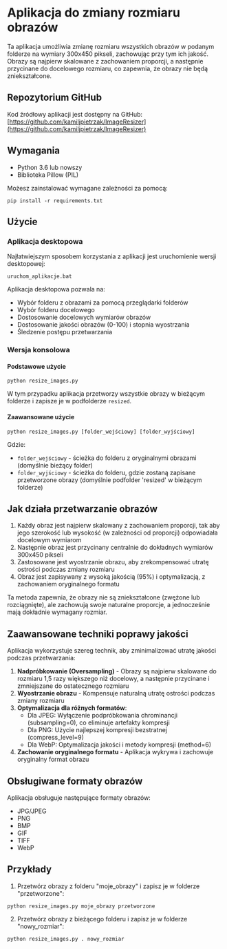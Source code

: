 # Aplikacja do zmiany rozmiaru obrazów

Ta aplikacja umożliwia zmianę rozmiaru wszystkich obrazów w podanym folderze na wymiary 300x450 pikseli, zachowując przy tym ich jakość. Obrazy są najpierw skalowane z zachowaniem proporcji, a następnie przycinane do docelowego rozmiaru, co zapewnia, że obrazy nie będą zniekształcone.

## Repozytorium GitHub

Kod źródłowy aplikacji jest dostępny na GitHub:
[https://github.com/kamiljpietrzak/ImageResizer](https://github.com/kamiljpietrzak/ImageResizer)

## Wymagania

- Python 3.6 lub nowszy
- Biblioteka Pillow (PIL)

Możesz zainstalować wymagane zależności za pomocą:

```
pip install -r requirements.txt
```

## Użycie

### Aplikacja desktopowa

Najłatwiejszym sposobem korzystania z aplikacji jest uruchomienie wersji desktopowej:

```
uruchom_aplikacje.bat
```

Aplikacja desktopowa pozwala na:
- Wybór folderu z obrazami za pomocą przeglądarki folderów
- Wybór folderu docelowego
- Dostosowanie docelowych wymiarów obrazów
- Dostosowanie jakości obrazów (0-100) i stopnia wyostrzania
- Śledzenie postępu przetwarzania

### Wersja konsolowa

#### Podstawowe użycie

```
python resize_images.py
```

W tym przypadku aplikacja przetworzy wszystkie obrazy w bieżącym folderze i zapisze je w podfolderze `resized`.

#### Zaawansowane użycie

```
python resize_images.py [folder_wejściowy] [folder_wyjściowy]
```

Gdzie:
- `folder_wejściowy` - ścieżka do folderu z oryginalnymi obrazami (domyślnie bieżący folder)
- `folder_wyjściowy` - ścieżka do folderu, gdzie zostaną zapisane przetworzone obrazy (domyślnie podfolder 'resized' w bieżącym folderze)

## Jak działa przetwarzanie obrazów

1. Każdy obraz jest najpierw skalowany z zachowaniem proporcji, tak aby jego szerokość lub wysokość (w zależności od proporcji) odpowiadała docelowym wymiarom
2. Następnie obraz jest przycinany centralnie do dokładnych wymiarów 300x450 pikseli
3. Zastosowane jest wyostrzanie obrazu, aby zrekompensować utratę ostrości podczas zmiany rozmiaru
4. Obraz jest zapisywany z wysoką jakością (95%) i optymalizacją, z zachowaniem oryginalnego formatu

Ta metoda zapewnia, że obrazy nie są zniekształcone (zwężone lub rozciągnięte), ale zachowują swoje naturalne proporcje, a jednocześnie mają dokładnie wymagany rozmiar.

## Zaawansowane techniki poprawy jakości

Aplikacja wykorzystuje szereg technik, aby zminimalizować utratę jakości podczas przetwarzania:

1. **Nadpróbkowanie (Oversampling)** - Obrazy są najpierw skalowane do rozmiaru 1,5 razy większego niż docelowy, a następnie przycinane i zmniejszane do ostatecznego rozmiaru
2. **Wyostrzanie obrazu** - Kompensuje naturalną utratę ostrości podczas zmiany rozmiaru
3. **Optymalizacja dla różnych formatów**:
   - Dla JPEG: Wyłączenie podpróbkowania chrominancji (subsampling=0), co eliminuje artefakty kompresji
   - Dla PNG: Użycie najlepszej kompresji bezstratnej (compress_level=9)
   - Dla WebP: Optymalizacja jakości i metody kompresji (method=6)
4. **Zachowanie oryginalnego formatu** - Aplikacja wykrywa i zachowuje oryginalny format obrazu

## Obsługiwane formaty obrazów

Aplikacja obsługuje następujące formaty obrazów:
- JPG/JPEG
- PNG
- BMP
- GIF
- TIFF
- WebP

## Przykłady

1. Przetwórz obrazy z folderu "moje_obrazy" i zapisz je w folderze "przetworzone":
```
python resize_images.py moje_obrazy przetworzone
```

2. Przetwórz obrazy z bieżącego folderu i zapisz je w folderze "nowy_rozmiar":
```
python resize_images.py . nowy_rozmiar
```
